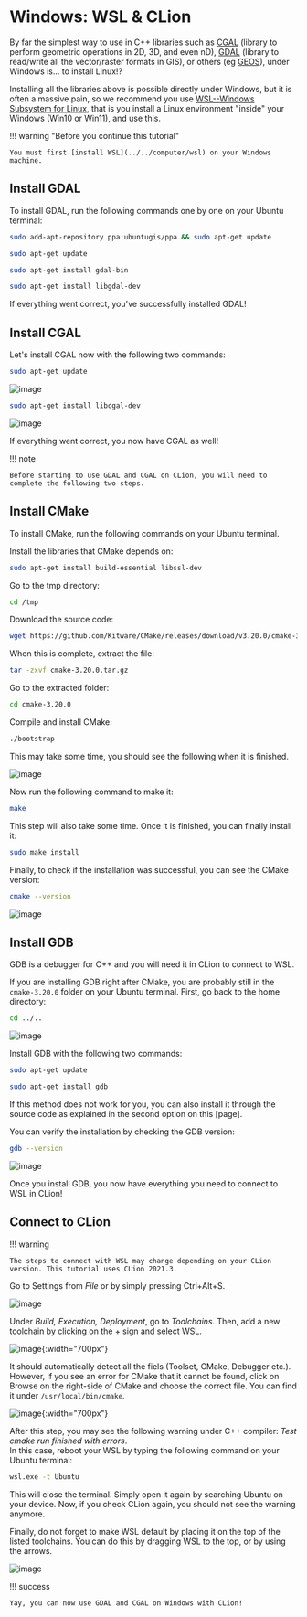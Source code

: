
# Windows: WSL & CLion

By far the simplest way to use in C++ libraries such as [CGAL](https://www.cgal.org/) (library to perform geometric operations in 2D, 3D, and even nD), [GDAL](https://gdal.org/index.html) (library to read/write all the vector/raster formats in GIS), or others (eg [GEOS](https://libgeos.org/)), under Windows is... to install Linux!?

Installing all the libraries above is possible directly under Windows, but it is often a massive pain, so we recommend you use [WSL--Windows Subsystem for Linux](https://docs.microsoft.com/en-us/windows/wsl/), that is you install a Linux environment "inside" your Windows (Win10 or Win11), and use this.

!!! warning "Before you continue this tutorial"

    You must first [install WSL](../../computer/wsl) on your Windows machine.


## Install GDAL

To install GDAL, run the following commands one by one on your Ubuntu terminal:

```sh
sudo add-apt-repository ppa:ubuntugis/ppa && sudo apt-get update
```

```sh
sudo apt-get update
```

```sh
sudo apt-get install gdal-bin
```

```sh
sudo apt-get install libgdal-dev
```

If everything went correct, you've successfully installed GDAL!  


## Install CGAL

Let's install CGAL now with the following two commands:

```sh
sudo apt-get update
```

![image](./img/sudo_update.jpg)

```sh
sudo apt-get install libcgal-dev
```

![image](./img/install_cgal.jpg)

If everything went correct, you now have CGAL as well!  

!!! note

    Before starting to use GDAL and CGAL on CLion, you will need to complete the following two steps. 

## Install CMake

To install CMake, run the following commands on your Ubuntu terminal. 

Install the libraries that CMake depends on:

```sh
sudo apt-get install build-essential libssl-dev
``` 

Go to the tmp directory:

```sh
cd /tmp
```

Download the source code:

```sh
wget https://github.com/Kitware/CMake/releases/download/v3.20.0/cmake-3.20.0.tar.gz
```

When this is complete, extract the file:

```sh
tar -zxvf cmake-3.20.0.tar.gz
```

Go to the extracted folder:

```sh
cd cmake-3.20.0
```

Compile and install CMake:

```sh
./bootstrap
```

This may take some time, you should see the following when it is finished. 

![image](./img/bootstrap.png)

Now run the following command to make it:

```sh
make
```

This step will also take some time. Once it is finished, you can finally install it:

```sh
sudo make install
```

Finally, to check if the installation was successful, you can see the CMake version:

```sh
cmake --version
```

![image](./img/cmake_version.jpg)


## Install GDB
 
GDB is a debugger for C++ and you will need it in CLion to connect to WSL. 

If you are installing GDB right after CMake, you are probably still in the `cmake-3.20.0` folder on your Ubuntu terminal. First, go back to the home directory:

```sh
cd ../..
```

![image](./img/go_home_dir.jpg)

Install GDB with the following two commands:

```sh
sudo apt-get update
```

```sh
sudo apt-get install gdb
```

If this method does not work for you, you can also install it through the source code as explained in the second option on this [page]. 

You can verify the installation by checking the GDB version:

```sh
gdb --version
```

![image](./img/gdb_version.jpg)

Once you install GDB, you now have everything you need to connect to WSL in CLion!


## Connect to CLion

!!! warning 

    The steps to connect with WSL may change depending on your CLion version. This tutorial uses CLion 2021.3.

Go to Settings from *File* or by simply pressing Ctrl+Alt+S. 

![image](./img/settings.jpg)

Under *Build, Execution, Deployment*, go to *Toolchains*. Then, add a new toolchain by clicking on the + sign and select WSL. 

![image](./img/clion_settings.jpg){:width="700px"}

It should automatically detect all the fiels (Toolset, CMake, Debugger etc.). However, if you see an error for CMake that it cannot be found, click on Browse on the right-side of CMake and choose the correct file. You can find it under `/usr/local/bin/cmake`.

![image](./img/cmake_location.jpg){:width="700px"}

After this step, you may see the following warning under C++ compiler: _Test cmake run finished with errors_.  
In this case, reboot your WSL by typing the following command on your Ubuntu terminal:  

```sh
wsl.exe -t Ubuntu
```

This will close the terminal. Simply open it again by searching Ubuntu on your device. Now, if you check CLion again, you should not see the warning anymore. 

Finally, do not forget to make WSL default by placing it on the top of the listed toolchains. You can do this by dragging WSL to the top, or by using the arrows. 

![image](./img/wsl_default.jpg)


!!! success 

    Yay, you can now use GDAL and CGAL on Windows with CLion!
